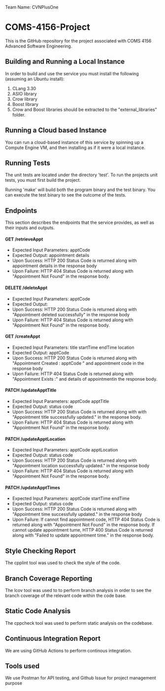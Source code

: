 Team Name: CVNPlusOne

# COMS-4156-Project
This is the GitHub repository for the project associated with COMS 4156 Advanced Software Engineering. 

## Building and Running a Local Instance
In order to build and use the service you must install the following (assuming an Ubuntu install):

1. CLang 3.30
2. ASIO library
3. Crow library
4. Boost library
5. Crow and Boost libraries should be extracted to the "external_libraries" folder.

## Running a Cloud based Instance
You can run a cloud-based instance of this service by spinning up a Compute Engine VM, and then installing as if it were a local instance.

## Running Tests
The unit tests are located under the directory 'test'. To run the projects unit tests, you must first build the project.

Running 'make' will build both the program binary and the test binary. You can execute the test binary to see the outcome of the tests.

## Endpoints
This section describes the endpoints that the service provides, as well as their inputs and outputs. 

#### GET /retrieveAppt
* Expected Input Parameters: apptCode
* Expected Output: appointment details
* Upon Success: HTTP 200 Status Code is returned along with appointment details in the response body
* Upon Failure: HTTP 404 Status Code is returned along with "Appointment Not Found" in the response body. 

#### DELETE /deleteAppt
* Expected Input Parameters: apptCode
* Expected Output: 
* Upon Success: HTTP 200 Status Code is returned along with 
"Appointment deleted successfully" in the response body
* Upon Failure: HTTP 404 Status Code is returned along with "Appointment Not Found" in the response body. 

#### GET /createAppt
* Expected Input Parameters: title startTime endTime location
* Expected Output: apptCode
* Upon Success: HTTP 200 Status Code is returned along with 
"Appointment Created : apptCode " and appointment code in the response body
* Upon Failure: HTTP 404 Status Code is returned along with "Appointment Exists :" and details of appointmentin the response body. 

#### PATCH /updateApptTitle
* Expected Input Parameters: apptCode apptTitle
* Expected Output: status code
* Upon Success: HTTP 200 Status Code is returned along with with 
"Appointment title successfully updated." in the response body.
* Upon Failure: HTTP 404 Status Code is returned along with "Appointment Not Found" in the response body. 

#### PATCH /updateApptLocation
* Expected Input Parameters: apptCode apptLocation
* Expected Output: status code
* Upon Success: HTTP 200 Status Code is returned along with "Appointment location successfully updated." in the response body
* Upon Failure: HTTP 404 Status Code is returned along with "Appointment Not Found" in the response body. 

#### PATCH /updateApptTimes
* Expected Input Parameters: apptCode startTime endTime
* Expected Output: status code
* Upon Success: HTTP 200 Status Code is returned along with "Appointment time successfully updated." in the response body
* Upon Failure: If cannot find appointment code, HTTP 404 Status Code is returned along with "Appointment Not Found" in the response body. 
If cannot update appointment tume, HTTP 400 Status Code is returned along with "Failed to update appointment time." in the response body. 

## Style Checking Report
The cpplint tool was used to check the style of the code.

## Branch Coverage Reporting
The lcov tool was used to to perform branch analysis in order to see the branch coverage of the relevant code within the code base.

## Static Code Analysis
The cppcheck tool was used to perform static analysis on the codebase.

## Continuous Integration Report
We are using GitHub Actions to perform continous integration. 

## Tools used
We use Postman for API testing, and Github Issue for project management purpose